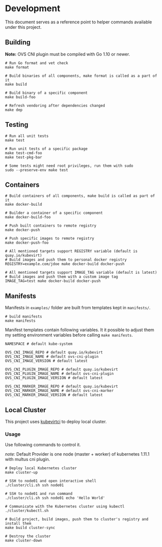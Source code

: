 # Development

This document serves as a reference point to helper commands available under
this project.

## Building

**Note:** OVS CNI plugin must be compiled with Go 1.10 or newer.

```shell
# Run Go format and vet check
make format

# Build binaries of all components, make format is called as a part of it
make build

# Build binary of a specific component
make build-foo

# Refresh vendoring after dependencies changed
make dep
```

## Testing

```shell
# Run all unit tests
make test

# Run unit tests of a specific package
make test-cmd-foo
make test-pkg-bar

# Some tests might need root privileges, run them with sudo
sudo --preserve-env make test
```

## Containers

```shell
# Build containers of all components, make build is called as part of it
make docker-build

# Builder a container of a specific component
make docker-build-foo

# Push built containers to remote registry
make docker-push

# Push specific images to remote registry
make docker-push-foo

# All mentioned targets support REGISTRY variable (default is quay.io/kubevirt)
# Build images and push them to personal docker registry
REGISTRY=example.com/jdoe make docker-build docker-push

# All mentioned targets support IMAGE_TAG variable (default is latest)
# Build images and push them with a custom image tag
IMAGE_TAG=test make docker-build docker-push
```

## Manifests

Manifests in `examples/` folder are built from templates kept in `manifests/`.

```shell
# build manifests
make manifests
```

Manifest templates contain following variables. It it possible to adjust them
my setting environment variables before calling `make manifests`.

```
NAMESPACE # default kube-system

OVS_CNI_IMAGE_REPO # default quay.io/kubevirt
OVS_CNI_IMAGE_NAME # default ovs-cni-plugin
OVS_CNI_IMAGE_VERSION # default latest

OVS_CNI_PLUGIN_IMAGE_REPO # default quay.io/kubevirt
OVS_CNI_PLUGIN_IMAGE_NAME # default ovs-cni-plugin
OVS_CNI_PLUGIN_IMAGE_VERSION # default latest

OVS_CNI_MARKER_IMAGE_REPO # default quay.io/kubevirt
OVS_CNI_MARKER_IMAGE_NAME # default ovs-cni-marker
OVS_CNI_MARKER_IMAGE_VERSION # default latest
```

## Local Cluster

This project uses [kubevirtci](https://github.com/kubevirt/kubevirtci) to
deploy local cluster.

### Usage

Use following commands to control it.

*note:* Default Provider is one node (master + worker) of kubernetes 1.11.1
with multus cni plugin.

```shell
# Deploy local Kubernetes cluster
make cluster-up

# SSH to node01 and open interactive shell
./cluster/cli.sh ssh node01

# SSH to node01 and run command
./cluster/cli.sh ssh node01 echo 'Hello World'

# Communicate with the Kubernetes cluster using kubectl
./cluster/kubectl.sh

# Build project, build images, push them to cluster's registry and install them
make build cluster-sync

# Destroy the cluster
make cluster-down
```
